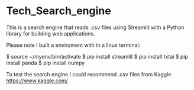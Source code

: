 # Tech_Search_engine
This is a search engine that reads .csv files using Streamlit with a Python library for building web applications. 

Please note I built a enviroment with in a linux terminal:

$ source ~/myenv/bin/activate
$ pip install streamlit
$ pip install txtai
$ pip install panda
$ pip install numpy


To test the search engine I could recommend .csv files from Kaggle 
https://www.kaggle.com/



